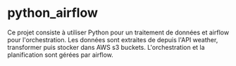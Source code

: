 # python_airflow
Ce projet consiste à utiliser Python pour un traitement de données et airflow pour l'orchestration. Les données sont extraites de depuis l'API weather, transformer puis stocker dans AWS s3 buckets. L'orchestration et la planification sont gérées par airflow.
